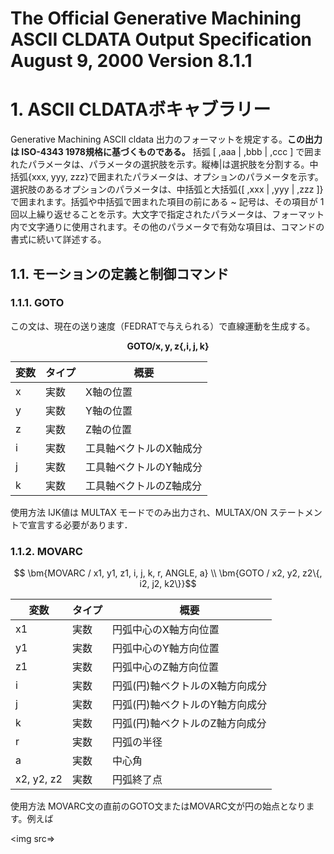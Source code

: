 # The Official Generative Machining ASCII CLDATA Output Specification August 9, 2000 Version 8.1.1

# 1. ASCII CLDATAボキャブラリー

Generative Machining ASCII cldata 出力のフォーマットを規定する。**この出力は ISO-4343 1978規格に基づくものである。** 括弧 [ ,aaa | ,bbb | ,ccc ] で囲まれたパラメータは、パラメータの選択肢を示す。縦棒|は選択肢を分割する。中括弧{xxx, yyy, zzz}で囲まれたパラメータは、オプションのパラメータを示す。選択肢のあるオプションのパラメータは、中括弧と大括弧{[ ,xxx | ,yyy | ,zzz ]}で囲まれます。括弧や中括弧で囲まれた項目の前にある ~ 記号は、その項目が 1 回以上繰り返せることを示す。大文字で指定されたパラメータは、フォーマット内で文字通りに使用されます。その他のパラメータで有効な項目は、コマンドの書式に続いて詳述する。

## 1.1. モーションの定義と制御コマンド

### 1.1.1. GOTO

この文は、現在の送り速度（FEDRATで与えられる）で直線運動を生成する。

```math
  \bm{GOTO / x, y, z\{, i, j, k\}}
```

| 変数 | タイプ | 概要 |
| --- | --- | --- |
| x | 実数 | X軸の位置 |
| y | 実数 | Y軸の位置 |
| z | 実数 | Z軸の位置 |
| i | 実数 | 工具軸ベクトルのX軸成分 |
| j | 実数 | 工具軸ベクトルのY軸成分 |
| k | 実数 | 工具軸ベクトルのZ軸成分 |

使用方法
IJK値は MULTAX モードでのみ出力され、MULTAX/ON ステートメントで宣言する必要があります．

### 1.1.2. MOVARC

```math
  \bm{MOVARC / x1, y1, z1, i, j, k, r, ANGLE, a} \\
  \bm{GOTO / x2, y2, z2\{, i2, j2, k2\}}
```

| 変数 | タイプ | 概要 |
| --- | --- | --- |
| x1 | 実数 | 円弧中心のX軸方向位置 |
| y1 | 実数 | 円弧中心のY軸方向位置 |
| z1 | 実数 | 円弧中心のZ軸方向位置 |
| i | 実数 | 円弧(円)軸ベクトルのX軸方向成分 |
| j | 実数 | 円弧(円)軸ベクトルのY軸方向成分 |
| k | 実数 | 円弧(円)軸ベクトルのZ軸方向成分 |
| r | 実数 | 円弧の半径 |
| a | 実数 | 中心角 |
| x2, y2, z2 | 実数 | 円弧終了点 |

使用方法
MOVARC文の直前のGOTO文またはMOVARC文が円の始点となります。例えば

<img src=>